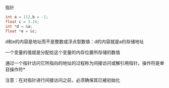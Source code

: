 指针

```c
int a = 112,b = -1;
float c = 3.14;
int *d = &a;
float *e = &c;
```

d和e的内容是地址而不是整数或浮点型数值：d的内容就是a的存储地址

一个变量的值就是分配给这个变量的内存位置所存储的数值



通过一个指针访问它所指向的地址的过程称为间接访问或解引用指针。操作符是单目操作符*

注意：在对指针进行间接访问之前，必须确保其已被初始化

